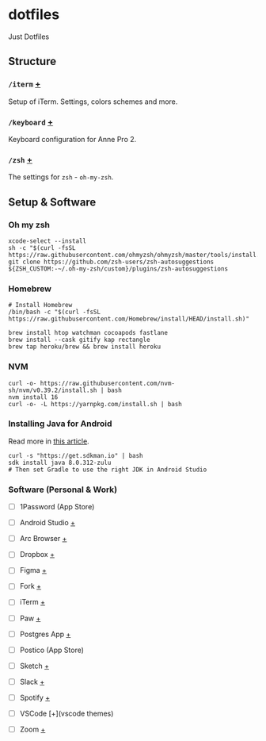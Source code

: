 # dotfiles
Just Dotfiles

## Structure

### `/iterm` [+](iterm)
Setup of iTerm. Settings, colors schemes and more.

### `/keyboard` [+](keyboard)
Keyboard configuration for Anne Pro 2.

### `/zsh` [+](zsh)
The settings for `zsh` - `oh-my-zsh`.

## Setup & Software


### Oh my zsh

    xcode-select --install
    sh -c "$(curl -fsSL https://raw.githubusercontent.com/ohmyzsh/ohmyzsh/master/tools/install.sh)"
    git clone https://github.com/zsh-users/zsh-autosuggestions ${ZSH_CUSTOM:-~/.oh-my-zsh/custom}/plugins/zsh-autosuggestions


### Homebrew

    # Install Homebrew
    /bin/bash -c "$(curl -fsSL https://raw.githubusercontent.com/Homebrew/install/HEAD/install.sh)"

    brew install htop watchman cocoapods fastlane
    brew install --cask gitify kap rectangle
    brew tap heroku/brew && brew install heroku


### NVM

    curl -o- https://raw.githubusercontent.com/nvm-sh/nvm/v0.39.2/install.sh | bash
    nvm install 16
    curl -o- -L https://yarnpkg.com/install.sh | bash


### Installing Java for Android
Read more in [this article](https://shift.infinite.red/dont-use-the-wrong-jdk-for-react-native-if-you-re-using-an-m1-mac-252533dd47a2).

    curl -s "https://get.sdkman.io" | bash
    sdk install java 8.0.312-zulu
    # Then set Gradle to use the right JDK in Android Studio


### Software (Personal & Work)

- [ ] 1Password (App Store)
- [ ] Android Studio [+](http://developer.android.com/tools/studio/)
- [ ] Arc Browser [+](https://releases.arc.net/release/Arc-latest.dmg)
- [ ] Dropbox [+](https://dropbox.com/)
- [ ] Figma [+](https://figma.com/)
- [ ] Fork [+](https://git-fork.com/)
- [ ] iTerm [+](https://www.iterm2.com/)
- [ ] Paw [+](https://paw.cloud)
- [ ] Postgres App [+](http://postgresapp.com/)
- [ ] Postico (App Store)
- [ ] Sketch [+](https://sketch.com/)
- [ ] Slack [+](https://slack.com/)
- [ ] Spotify [+](http://www.spotify.com/)
- [ ] VSCode [+](vscode themes)
- [ ] Zoom [+](https://zoom.us/)

